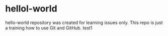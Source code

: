 # hellol-world
hello-world repository was created for learning issues only. 
This repo is just a training how to use Git and GitHub.
test1
